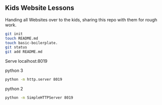 ## Kids Website Lessons

Handing all Websites over to the kids, sharing this repo with them for rough work.

```bash
git init
touch README.md
touch basic-boilerplate.
git status
git add README.md
```

Serve localhost:8019

python 3
```bash
python -m http.server 8019
```

python 2
```bash
python -m SimpleHTTPServer 8019
```